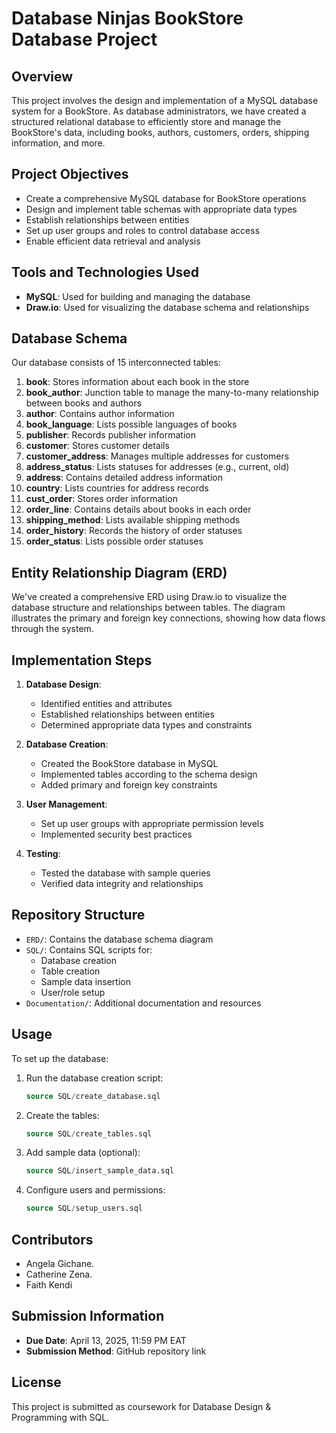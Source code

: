 # Database Ninjas BookStore Database Project

## Overview

This project involves the design and implementation of a MySQL database system for a BookStore. As database administrators, we have created a structured relational database to efficiently store and manage the BookStore's data, including books, authors, customers, orders, shipping information, and more.

## Project Objectives

- Create a comprehensive MySQL database for BookStore operations
- Design and implement table schemas with appropriate data types
- Establish relationships between entities
- Set up user groups and roles to control database access
- Enable efficient data retrieval and analysis

## Tools and Technologies Used

- **MySQL**: Used for building and managing the database
- **Draw.io**: Used for visualizing the database schema and relationships

## Database Schema

Our database consists of 15 interconnected tables:

1. **book**: Stores information about each book in the store
2. **book_author**: Junction table to manage the many-to-many relationship between books and authors
3. **author**: Contains author information
4. **book_language**: Lists possible languages of books
5. **publisher**: Records publisher information
6. **customer**: Stores customer details
7. **customer_address**: Manages multiple addresses for customers
8. **address_status**: Lists statuses for addresses (e.g., current, old)
9. **address**: Contains detailed address information
10. **country**: Lists countries for address records
11. **cust_order**: Stores order information
12. **order_line**: Contains details about books in each order
13. **shipping_method**: Lists available shipping methods
14. **order_history**: Records the history of order statuses
15. **order_status**: Lists possible order statuses

## Entity Relationship Diagram (ERD)

We've created a comprehensive ERD using Draw.io to visualize the database structure and relationships between tables. The diagram illustrates the primary and foreign key connections, showing how data flows through the system.

## Implementation Steps

1. **Database Design**:
   - Identified entities and attributes
   - Established relationships between entities
   - Determined appropriate data types and constraints

2. **Database Creation**:
   - Created the BookStore database in MySQL
   - Implemented tables according to the schema design
   - Added primary and foreign key constraints

3. **User Management**:
   - Set up user groups with appropriate permission levels
   - Implemented security best practices

4. **Testing**:
   - Tested the database with sample queries
   - Verified data integrity and relationships

## Repository Structure

- `ERD/`: Contains the database schema diagram
- `SQL/`: Contains SQL scripts for:
  - Database creation
  - Table creation
  - Sample data insertion
  - User/role setup
- `Documentation/`: Additional documentation and resources

## Usage

To set up the database:

1. Run the database creation script:
   ```sql
   source SQL/create_database.sql
   ```

2. Create the tables:
   ```sql
   source SQL/create_tables.sql
   ```

3. Add sample data (optional):
   ```sql
   source SQL/insert_sample_data.sql
   ```

4. Configure users and permissions:
   ```sql
   source SQL/setup_users.sql
   ```

## Contributors

- Angela Gichane.
- Catherine Zena.
- Faith Kendi

## Submission Information

- **Due Date**: April 13, 2025, 11:59 PM EAT
- **Submission Method**: GitHub repository link

## License

This project is submitted as coursework for Database Design & Programming with SQL.
